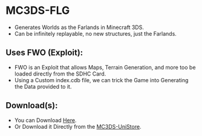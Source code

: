 # MC3DS-FLG
- Generates Worlds as the Farlands in Minecraft 3DS.
- Can be infinitely replayable, no new structures, just the Farlands.

## Uses FWO (Exploit):
- FWO is an Exploit that allows Maps, Terrain Generation, and more too be loaded directly from the SDHC Card.
- Using a Custom index.cdb file, we can trick the Game into Generating the Data provided to it.

## Download(s):
- You can Download [Here]().
- Or Download it Directly from the [MC3DS-UniStore](https://github.com/Minecraft-3DS-Community/minecraft-3ds-unistore).
